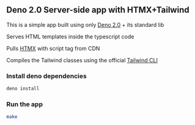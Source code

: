 ## Deno 2.0 Server-side app with HTMX+Tailwind

This is a simple app built using only [Deno 2.0](https://deno.com/blog/v2.0) + its standard lib

Serves HTML templates inside the typescript code

Pulls [HTMX](https://htmx.org/) with script tag from CDN

Compiles the Tailwind classes using the official [Tailwind CLI](https://github.com/tailwindlabs/tailwindcss/releases/tag/v3.4.13)

### Install deno dependencies

```bash
deno install
```

### Run the app

```bash
make
```
